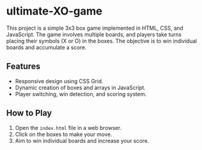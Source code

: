 <body>
    <h1> ultimate-XO-game </h1>
    <p>This project is a simple 3x3 box game implemented in HTML, CSS, and JavaScript. The game involves multiple boards, and players take turns placing their symbols (X or O) in the boxes. The objective is to win individual boards and accumulate a score.</p>
    <h2>Features</h2>
    <ul>
        <li>Responsive design using CSS Grid.</li>
        <li>Dynamic creation of boxes and arrays in JavaScript.</li>
        <li>Player switching, win detection, and scoring system.</li>
    </ul>
    <h2>How to Play</h2>
    <ol>
        <li>Open the <code>index.html</code> file in a web browser.</li>
        <li>Click on the boxes to make your move.</li>
        <li>Aim to win individual boards and increase your score.</li>
    </ol>
</body>